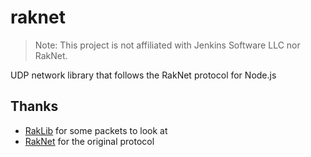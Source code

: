 raknet
===========

> Note: This project is not affiliated with Jenkins Software LLC nor RakNet.

UDP network library that follows the RakNet protocol for Node.js

## Thanks
- [RakLib](https://github.com/PocketMine/RakLib) for some packets to look at
- [RakNet](http://www.jenkinssoftware.com/) for the original protocol
